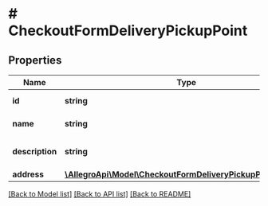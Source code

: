 # # CheckoutFormDeliveryPickupPoint

## Properties

Name | Type | Description | Notes
------------ | ------------- | ------------- | -------------
**id** | **string** | Delivery point id | [optional]
**name** | **string** | Delivery point name | [optional]
**description** | **string** | Delivery point description | [optional]
**address** | [**\AllegroApi\Model\CheckoutFormDeliveryPickupPointAddress**](CheckoutFormDeliveryPickupPointAddress.md) |  | [optional]

[[Back to Model list]](../../README.md#models) [[Back to API list]](../../README.md#endpoints) [[Back to README]](../../README.md)
